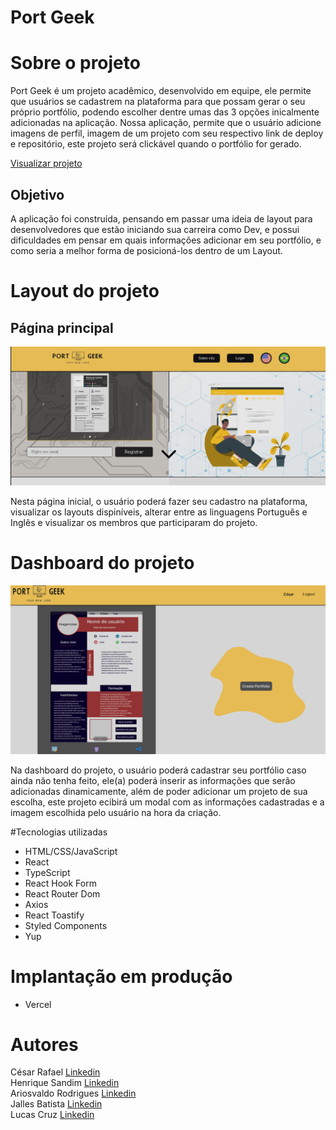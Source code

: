 # Port Geek

# Sobre o projeto
Port Geek é um projeto acadêmico, desenvolvido em equipe, ele permite que usuários se cadastrem na plataforma para que possam gerar o seu próprio portfólio, podendo escolher dentre umas das 3 opções inicalmente adicionadas na aplicação.
Nossa aplicação, permite que o usuário adicione imagens de perfil, imagem de um projeto com seu respectivo link de deploy e repositório, este projeto será clickável quando o portfólio for gerado.

<a href="https://port-geek-main.vercel.app/">Visualizar projeto</a>

## Objetivo
A aplicação foi construída, pensando em passar uma ideia de layout para desenvolvedores que estão iniciando sua carreira como Dev, e possui dificuldades em pensar em quais informações adicionar em seu portfólio, e como seria a melhor forma de posicioná-los dentro de um Layout.

# Layout do projeto
## Página principal
<img src="public/assets/PortGeek/mainPage.png"/>
<p>Nesta página inicial, o usuário poderá fazer seu cadastro na plataforma, visualizar os layouts dispiníveis, alterar entre as linguagens Português e Inglês e visualizar os membros que participaram do projeto.</p>

# Dashboard do projeto
<img src="public/assets/PortGeek/dashboard.png"/>
<p>Na dashboard do projeto, o usuário poderá cadastrar seu portfólio caso ainda não tenha feito, ele(a) poderá inserir as informações que serão adicionadas dinamicamente, além de poder adicionar um projeto de sua escolha, este projeto ecibirá um modal com as informações cadastradas e a imagem escolhida pelo usuário na hora da criação.</p>

#Tecnologias utilizadas

<ul>
  <li>HTML/CSS/JavaScript</li>
  <li>React</li>
  <li>TypeScript</li>
  <li>React Hook Form</li>
  <li>React Router Dom</li>
  <li>Axios</li>
  <li>React Toastify</li>
  <li>Styled Components</li>
  <li>Yup</li>
</ul>

# Implantação em produção
<ul>
  <li>Vercel</li>
</ul>

# Autores
César Rafael
<a href="https://www.linkedin.com/in/cesarrafaeljunior/">Linkedin</a>
<br/>
Henrique Sandim
<a href="https://www.linkedin.com/in/henrique-sandim-14992023a/">Linkedin</a>
<br/>
Ariosvaldo Rodrigues
<a href="https://www.linkedin.com/in/arimoncaojr/">Linkedin</a>
<br/>
Jalles Batista
<a href="https://www.linkedin.com/in/jallesbatista/">Linkedin</a>
<br/>
Lucas Cruz
<a href="https://www.linkedin.com/in/lucascruzdesouza0103/">Linkedin</a>
<br/>
